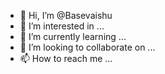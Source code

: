 - 👋 Hi, I’m @Basevaishu
- 👀 I’m interested in ...
- 🌱 I’m currently learning ...
- 💞️ I’m looking to collaborate on ...
- 📫 How to reach me ...

<!---
Basevaishu/Basevaishu is a ✨ special ✨ repository because its `README.md` (this file) appears on your GitHub profile.
You can click the Preview link to take a look at your changes.
--->
